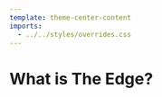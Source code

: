 ```yaml
---
template: theme-center-content
imports:
  - ../../styles/overrides.css
---
```


<style>
  div#container > h1 {
    text-align: center;
    text-decoration: underline;
  }
</style>

# What is The Edge?